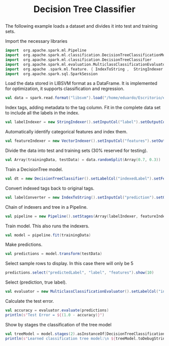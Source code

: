 # <p align="center"> Decision Tree Classifier </p>
The following example loads a dataset and divides it into test and training sets.

Import the necessary libraries
```scala
import  org.apache.spark.ml.Pipeline 
import  org.apache.spark.ml.classification.DecisionTreeClassificationModel 
import  org.apache.spark.ml.classification.DecisionTreeClassifier 
import  org.apache.spark.ml.evaluation.MulticlassClassificationEvaluator 
import  org.apache .spark.ml.feature. { IndexToString ,  StringIndexer ,  VectorIndexer }
import  org.apache.spark.sql.SparkSession
```

Load the data stored in LIBSVM format as a DataFrame.
It is implemented for optimization, it supports classification and regression.
```scala
val data = spark.read.format("libsvm").load("/home/eduardo/Escritorio/expo/sample_libsvm_data.txt")
```

Index tags, adding metadata to the tag column.
Fit in the complete data set to include all the labels in the index.
```scala
val labelIndexer = new StringIndexer().setInputCol("label").setOutputCol("indexedLabel").fit(data)
```

Automatically identify categorical features and index them.
```scala
val featureIndexer = new VectorIndexer().setInputCol("features").setOutputCol("indexedFeatures").setMaxCategories(4).fit(data)
```

Divide the data into test and training sets (30% reserved for testing).
```scala
val Array(trainingData, testData) = data.randomSplit(Array(0.7, 0.3))
```

Train a DecisionTree model.
```scala
val dt = new DecisionTreeClassifier().setLabelCol("indexedLabel").setFeaturesCol("indexedFeatures")
```

Convert indexed tags back to original tags.
```scala
val labelConverter = new IndexToString().setInputCol("prediction").setOutputCol("predictedLabel").setLabels(labelIndexer.labels)
```

Chain of indexers and tree in a Pipeline.
```scala
val pipeline = new Pipeline().setStages(Array(labelIndexer, featureIndexer, dt, labelConverter))
```

Train model. This also runs the indexers. 
```scala
val model = pipeline.fit(trainingData)
```

Make predictions.
```scala
val predictions = model.transform(testData)
```

Select sample rows to display. In this case there will only be 5
```scala
predictions.select("predictedLabel", "label", "features").show(10)
```

Select (prediction, true label).
```scala
val evaluator = new MulticlassClassificationEvaluator().setLabelCol("indexedLabel").setPredictionCol("prediction").setMetricName("accuracy")
```

Calculate the test error.
```scala
val accuracy = evaluator.evaluate(predictions)
println(s"Test Error = ${(1.0 - accuracy)}")
```

Show by stages the classification of the tree model
```scala
val treeModel = model.stages(2).asInstanceOf[DecisionTreeClassificationModel]
println(s"Learned classification tree model:\n ${treeModel.toDebugString}")
```
